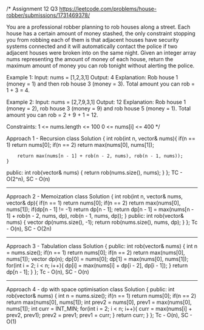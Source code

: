 /*
Assignment 12 Q3
https://leetcode.com/problems/house-robber/submissions/1731469378/

You are a professional robber planning to rob houses along a street. Each house has a certain amount of money stashed, the only constraint stopping you from robbing each of them is that adjacent houses have security systems connected and it will automatically contact the police if two adjacent houses were broken into on the same night.
Given an integer array nums representing the amount of money of each house, return the maximum amount of money you can rob tonight without alerting the police.

Example 1:
Input: nums = [1,2,3,1]
Output: 4
Explanation: Rob house 1 (money = 1) and then rob house 3 (money = 3).
Total amount you can rob = 1 + 3 = 4.

Example 2:
Input: nums = [2,7,9,3,1]
Output: 12
Explanation: Rob house 1 (money = 2), rob house 3 (money = 9) and rob house 5 (money = 1).
Total amount you can rob = 2 + 9 + 1 = 12.
 
Constraints:
1 <= nums.length <= 100
0 <= nums[i] <= 400
*/

Approach 1 - Recursion
class Solution {
    int rob(int n, vector<int>& nums){
        if(n == 1) return nums[0];
        if(n == 2) return max(nums[0], nums[1]);

        return max(nums[n - 1] + rob(n - 2, nums), rob(n - 1, nums));
    }
public:
    int rob(vector<int>& nums) {
        return rob(nums.size(), nums);
    }
};
TC - O(2^n), SC - O(n)

--------------------------------------------------------------------------------------------------------------------------------------------

Approach 2 - Memoization
class Solution {
    int rob(int n, vector<int>& nums, vector<int>& dp){
        if(n == 1) return nums[0];
        if(n == 2) return max(nums[0], nums[1]);
        if(dp[n - 1] != -1) return dp[n - 1];
        return dp[n - 1] = max(nums[n - 1] + rob(n - 2, nums, dp), rob(n - 1, nums, dp));
    }
public:
    int rob(vector<int>& nums) {
        vector<int> dp(nums.size(), -1);
        return rob(nums.size(), nums, dp);
    }
};
Tc - O(n), SC - O(2n)

--------------------------------------------------------------------------------------------------------------------------------------------

Approach 3 - Tabulation
class Solution {
public:
    int rob(vector<int>& nums) {
        int n = nums.size();
        if(n == 1) return nums[0];
        if(n == 2) return max(nums[0], nums[1]);
        vector<int> dp(n);
        dp[0] = nums[0];
        dp[1] = max(nums[0], nums[1]);
        for(int i = 2; i < n; i++){
            dp[i] = max(nums[i] + dp[i - 2], dp[i - 1]);
        }
        return dp[n - 1];
    }
};
Tc - O(n), SC - O(n)

--------------------------------------------------------------------------------------------------------------------------------------------

Approach 4 - dp with space optimisation
class Solution {
public:
    int rob(vector<int>& nums) {
        int n = nums.size();
        if(n == 1) return nums[0];
        if(n == 2) return max(nums[0], nums[1]);
        int prev2 = nums[0], prev1 = max(nums[0], nums[1]);
        int curr = INT_MIN;
        for(int i = 2; i < n; i++){
            curr = max(nums[i] + prev2, prev1);
            prev2 = prev1;
            prev1 = curr;
        }
        return curr;
    }
};
Tc - O(n), SC - O(1)